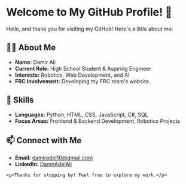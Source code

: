 <!DOCTYPE html>
<html lang="en">
<head>
    <meta charset="UTF-8">
    <meta name="viewport" content="width=device-width, initial-scale=1.0">
    <title>Damir Ali's GitHub Profile</title>
</head>
<body>
    <h1>Welcome to My GitHub Profile! 🌟</h1>
    <p>Hello, and thank you for visiting my GitHub! Here's a little about me:</p>

  <h2>👩‍💻 About Me</h2>
    <ul>
        <li><strong>Name:</strong> Damir Ali</li>
        <li><strong>Current Role:</strong> High School Student & Aspiring Engineer</li>
        <li><strong>Interests:</strong> Robotics, Web Development, and AI</li>
        <li><strong>FRC Involvement:</strong> Developing my FRC team's website.</li>
    </ul>

  <h2>🚀 Skills</h2>
    <ul>
        <li><strong>Languages:</strong> Python, HTML, CSS, JavaScript, C#, SQL</li>
        <li><strong>Focus Areas:</strong> Frontend & Backend Development, Robotics Projects</li>
    </ul>

<h2>📫 Connect with Me</h2>
    <ul>
        <li><strong>Email:</strong> <a href="mailto:damiradel10@gmail.com">damiradel10@gmail.com</a></li>
        <li><strong>LinkedIn:</strong> <a href="https://linkedin.com/in/DamirAdelAli" target="_blank">DamirAdelAli</a></li>
    </ul>

    <p>Thanks for stopping by! Feel free to explore my work.</p>
</body>
</html>
